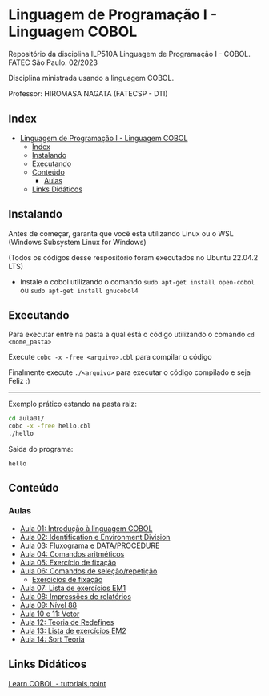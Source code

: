 # Linguagem de Programação I - Linguagem COBOL

Repositório da disciplina ILP510A Linguagem de Programação I - COBOL. FATEC São Paulo. 02/2023

Disciplina ministrada usando a linguagem COBOL.

Professor: HIROMASA NAGATA (FATECSP - DTI)

## Index

- [Linguagem de Programação I - Linguagem COBOL](#linguagem-de-programação-i---linguagem-cobol)
  - [Index](#index)
  - [Instalando](#instalando)
  - [Executando](#executando)
  - [Conteúdo](#conteúdo)
    - [Aulas](#aulas)
  - [Links Didáticos](#links-didáticos)

## Instalando

Antes de começar, garanta que você esta utilizando Linux ou o WSL (Windows Subsystem Linux for Windows)

(Todos os códigos desse respositório foram executados no Ubuntu 22.04.2 LTS)

- Instale o cobol utilizando o comando `sudo apt-get install open-cobol` ou `sudo apt-get install gnucobol4`

## Executando

Para executar entre na pasta a qual está o código utilizando o comando `cd <nome_pasta>`

Execute `cobc -x -free <arquivo>.cbl` para compilar o código

Finalmente execute `./<arquivo>` para executar o código compilado e seja Feliz :)

---
Exemplo prático estando na pasta raiz:

```bash
cd aula01/
cobc -x -free hello.cbl
./hello
```

Saida do programa:

```text
hello
```

## Conteúdo

### Aulas

- [Aula 01: Introdução à linguagem COBOL](01-introducao)
- [Aula 02: Identification e Environment Division](02-estrutura-cobol)
- [Aula 03: Fluxograma e DATA/PROCEDURE](03-estrutura-cobol)
- [Aula 04: Comandos aritméticos](04-comandos-aritmeticos)
- [Aula 05: Exercício de fixação](05-exercicios-fixacao)
- [Aula 06: Comandos de seleção/repetição](06-comandos-selecao-repeticao)
  - [Exercícios de fixação](06-comandos-selecao-repeticao/exercicios-fixacao)
- [Aula 07: Lista de exercícios EM1](07-EM1)
- [Aula 08: Impressões de relatórios](08-impressoes-relatorios)
- [Aula 09: Nível 88](09-nivel88)
- [Aula 10 e 11: Vetor](10-vetor)
- [Aula 12: Teoria de Redefines](12-redefines)
- [Aula 13: Lista de exercícios EM2](13-EM2)
- [Aula 14: Sort Teoria](14-sort)

## Links Didáticos

[Learn COBOL - tutorials point](https://www.tutorialspoint.com/cobol/index.htm)
